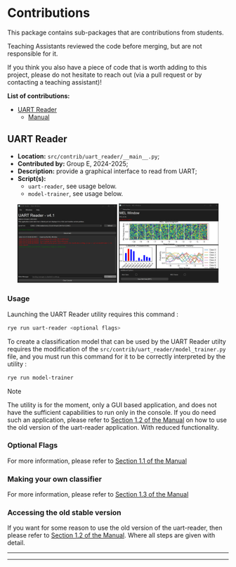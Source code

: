 # Contributions

This package contains sub-packages that are contributions from students.

Teaching Assistants reviewed the code before merging, but are not responsible for it.

If you think you also have a piece of code that is worth adding to this project,
please do not hesitate to reach out (via a pull request or by contacting a teaching assistant)!

**List of contributions:**

- [UART Reader](#uart-reader)
  - [Manual](./UART_READER.md)

## UART Reader

- **Location:** `src/contrib/uart_reader/__main__.py`;
- **Contributed by:** Group E, 2024-2025;
- **Description:** provide a graphical interface to read from UART;
- **Script(s):**
  - `uart-reader`, see usage below.
  - `model-trainer`, see usage below.

<p align="center">
    <img src="./assets/uart_reader_gui.png" alt="Main window of the new uart-reader" title="Screenshot of the main window" width="45%" >
    <img src="./assets/uart_reader_gui_mel.png" alt="Mel window of the new uart-reader" title="Screenshot of the mel window" width="45%" >
</p>

### Usage

Launching the UART Reader utility requires this command :

```bash
rye run uart-reader <optional flags>
```

To create a classification model that can be used by the UART Reader utilty requires the modification of the `src/contrib/uart_reader/model_trainer.py` file, and you must run this command for it to be correctly interpreted by the utility :

```bash
rye run model-trainer
```

> [!NOTE]
> The utility is for the moment, only a GUI based application, and does not have the sufficient capabilities to run only in the console. If you do need such an application, please refer to [Section 1.2 of the Manual](./UART_READER.md#section-12---launching-the-old-utility) on how to use the old version of the uart-reader application. With reduced functionality.

### Optional Flags

For more information, please refer to [Section 1.1 of the Manual](./UART_READER.md#section-11---launching-the-gui)

### Making your own classifier

For more information, please refer to [Section 1.3 of the Manual](./UART_READER.md#section-13---training-and-using-your-own-classifier)

### Accessing the old stable version

If you want for some reason to use the old version of the uart-reader, then please refer to [Section 1.2 of the Manual](./UART_READER.md#section-12---launching-the-old-utility). Where all steps are given with detail.

---

---
